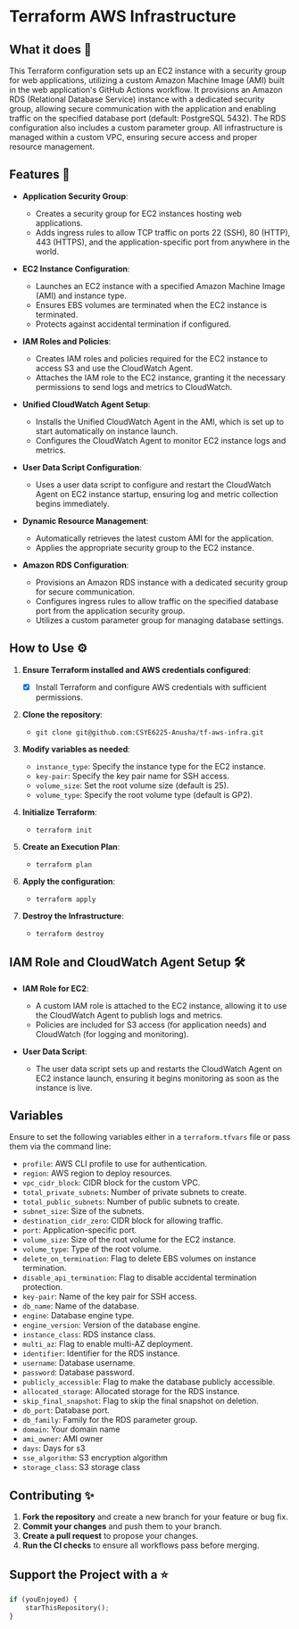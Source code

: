 # Terraform AWS Infrastructure

## What it does 🤖

This Terraform configuration sets up an EC2 instance with a security group for web applications, utilizing a custom Amazon Machine Image (AMI) built in the web application's GitHub Actions workflow. It provisions an Amazon RDS (Relational Database Service) instance with a dedicated security group, allowing secure communication with the application and enabling traffic on the specified database port (default: PostgreSQL 5432). The RDS configuration also includes a custom parameter group. All infrastructure is managed within a custom VPC, ensuring secure access and proper resource management.

## Features 🚀

- **Application Security Group**:
  - Creates a security group for EC2 instances hosting web applications.
  - Adds ingress rules to allow TCP traffic on ports 22 (SSH), 80 (HTTP), 443 (HTTPS), and the application-specific port from anywhere in the world.

- **EC2 Instance Configuration**:
  - Launches an EC2 instance with a specified Amazon Machine Image (AMI) and instance type.
  - Ensures EBS volumes are terminated when the EC2 instance is terminated.
  - Protects against accidental termination if configured.

- **IAM Roles and Policies**:
  - Creates IAM roles and policies required for the EC2 instance to access S3 and use the CloudWatch Agent.
  - Attaches the IAM role to the EC2 instance, granting it the necessary permissions to send logs and metrics to CloudWatch.

- **Unified CloudWatch Agent Setup**:
  - Installs the Unified CloudWatch Agent in the AMI, which is set up to start automatically on instance launch.
  - Configures the CloudWatch Agent to monitor EC2 instance logs and metrics.

- **User Data Script Configuration**:
  - Uses a user data script to configure and restart the CloudWatch Agent on EC2 instance startup, ensuring log and metric collection begins immediately.

- **Dynamic Resource Management**:
  - Automatically retrieves the latest custom AMI for the application.
  - Applies the appropriate security group to the EC2 instance.

- **Amazon RDS Configuration**:
  - Provisions an Amazon RDS instance with a dedicated security group for secure communication.
  - Configures ingress rules to allow traffic on the specified database port from the application security group.
  - Utilizes a custom parameter group for managing database settings.

## How to Use ⚙

1. **Ensure Terraform installed and AWS credentials configured**:
   - [x] Install Terraform and configure AWS credentials with sufficient permissions.

2. **Clone the repository**:
   - `git clone git@github.com:CSYE6225-Anusha/tf-aws-infra.git`

3. **Modify variables as needed**:
   - `instance_type`: Specify the instance type for the EC2 instance.
   - `key-pair`: Specify the key pair name for SSH access.
   - `volume_size`: Set the root volume size (default is 25).
   - `volume_type`: Specify the root volume type (default is GP2).

4. **Initialize Terraform**:
   - `terraform init`

5. **Create an Execution Plan**:
   - `terraform plan`

6. **Apply the configuration**:
   - `terraform apply`

7. **Destroy the Infrastructure**:
   - `terraform destroy`

## IAM Role and CloudWatch Agent Setup 🛠

- **IAM Role for EC2**: 
  - A custom IAM role is attached to the EC2 instance, allowing it to use the CloudWatch Agent to publish logs and metrics.
  - Policies are included for S3 access (for application needs) and CloudWatch (for logging and monitoring).

- **User Data Script**:
  - The user data script sets up and restarts the CloudWatch Agent on EC2 instance launch, ensuring it begins monitoring as soon as the instance is live.

## Variables

Ensure to set the following variables either in a `terraform.tfvars` file or pass them via the command line:

- `profile`: AWS CLI profile to use for authentication.
- `region`: AWS region to deploy resources.
- `vpc_cidr_block`: CIDR block for the custom VPC.
- `total_private_subnets`: Number of private subnets to create.
- `total_public_subnets`: Number of public subnets to create.
- `subnet_size`: Size of the subnets.
- `destination_cidr_zero`: CIDR block for allowing traffic.
- `port`: Application-specific port.
- `volume_size`: Size of the root volume for the EC2 instance.
- `volume_type`: Type of the root volume.
- `delete_on_termination`: Flag to delete EBS volumes on instance termination.
- `disable_api_termination`: Flag to disable accidental termination protection.
- `key-pair`: Name of the key pair for SSH access.
- `db_name`: Name of the database.
- `engine`: Database engine type.
- `engine_version`: Version of the database engine.
- `instance_class`: RDS instance class.
- `multi_az`: Flag to enable multi-AZ deployment.
- `identifier`: Identifier for the RDS instance.
- `username`: Database username.
- `password`: Database password.
- `publicly_accessible`: Flag to make the database publicly accessible.
- `allocated_storage`: Allocated storage for the RDS instance.
- `skip_final_snapshot`: Flag to skip the final snapshot on deletion.
- `db_port`: Database port.
- `db_family`: Family for the RDS parameter group.
- `domain`: Your domain name
- `ami_owner`: AMI owner 
- `days`: Days for s3 
- `sse_algorithm`: S3 encryption algorithm
- `storage_class`: S3 storage class

## Contributing ✨

1. **Fork the repository** and create a new branch for your feature or bug fix.
2. **Commit your changes** and push them to your branch.
3. **Create a pull request** to propose your changes.
4. **Run the CI checks** to ensure all workflows pass before merging.

## Support the Project with a ⭐

```terraform
if (youEnjoyed) {
    starThisRepository();
}
